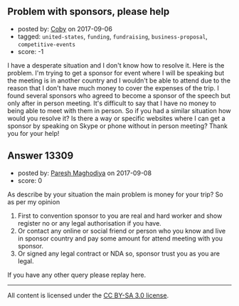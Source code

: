 ## Problem with sponsors, please help

- posted by: [Coby](https://stackexchange.com/users/11707750/coby) on 2017-09-06
- tagged: `united-states`, `funding`, `fundraising`, `business-proposal`, `competitive-events`
- score: -1

I have a desperate situation and I don't know how to resolve it. Here is the problem. I'm trying to get a sponsor for event where I will be speaking but the meeting is in another country and I wouldn't be able to attend due to the reason that I don't have much money to cover the expenses of the trip. I found several sponsors who agreed to become a sponsor of the speech but only after in person meeting. It's difficult to say that I have no money to being able to meet with them in person. So if you had a similar situation how would you resolve it? Is there a way or specific websites where I can get a sponsor by speaking on Skype or phone without in person meeting? Thank you for your help!


## Answer 13309

- posted by: [Paresh Maghodiya](https://stackexchange.com/users/3204385/paresh-maghodiya) on 2017-09-08
- score: 0

As describe by your situation the main problem is money for your trip?
So as per my opinion

1. First to convention sponsor to you are real and hard worker and show register no or any legal authorisation if you have.
2. Or contact any online or social friend or person who you know and live in sponsor country and pay some amount for attend meeting with you sponsor.
3. Or signed any legal contract or NDA so, sponsor trust you as you are legal.

If you have any other query please replay here.



---

All content is licensed under the [CC BY-SA 3.0 license](https://creativecommons.org/licenses/by-sa/3.0/).
